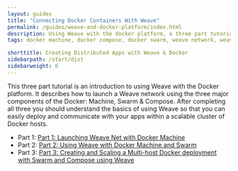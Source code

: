```yaml
---
layout: guides
title: "Connecting Docker Containers With Weave"
permalink: /guides/weave-and-docker-platform/index.html
description: Using Weave with the docker platform, a three part tutorial
tags: docker machine, docker compose, docker swarm, weave network, weaveworks, tutorial, getting started guide

shorttitle: Creating Distributed Apps with Weave & Docker
sidebarpath: /start/dist
sidebarweight: 6
---
```


This three part tutorial is an introduction to using Weave with the Docker platform. 
It describes how to launch a Weave network using the three major components of the Docker: Machine, Swarm &amp; Compose. After completing all three you should understand the basics of using Weave so that you can easily deploy and communicate with your apps within a scalable cluster of Docker hosts. 


  *  Part 1: [Part 1: Launching Weave Net with Docker Machine][ch1]
  *  Part 2: [Part 2: Using Weave with Docker Machine and Swarm][ch2]
  *  Part 3: [Part 3: Creating and Scaling a Multi-host Docker deployment with Swarm and Compose using Weave][ch3]


[ch1]: /guides/weave-and-docker-platform/weavenetwork.html
[ch2]: /guides/weave-and-docker-platform/using-weave-with-machine-and-swarm.html
[ch3]: /guides/weave-and-docker-platform/compose-scalable-swarm-cluster-with-weave.html